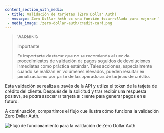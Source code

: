 ```yaml
---
content_section_with_media: 
 - title: Validación de tarjetas (Zero Dollar Auth)
 - message: Zero Dollar Auth es una función desarrollada para mejorar la validación de tarjetas de crédito o débito, con el objetivo de optimizar la experiencia del cliente. Con ella, es posible asegurar que no se cobren cargos efectivos en la tarjeta del cliente, eliminando la necesidad de cancelaciones o devoluciones después de la autorización de la transacción.
 - media_image: /zero-dollar-auth/credit-card.png
---
```


> WARNING
>
> Importante
>
> Es importante destacar que no se recomienda el uso de procedimientos de validación de pagos seguidos de devoluciones inmediatas como práctica estándar. Tales acciones, especialmente cuando se realizan en volúmenes elevados, pueden resultar en penalizaciones por parte de las operadoras de tarjetas de crédito.

Esta validación se realiza a través de la API y utiliza el token de la tarjeta de crédito del cliente. Después de la solicitud y tras recibir una respuesta positiva, se podrá asociar la tarjeta al cliente para generar pagos en el futuro.

A continuación, compartimos el flujo que ilustra cómo funciona la validación Zero Dollar Auth.

![Flujo de funcionamiento para la validación de Zero Dollar Auth](/zero-dollar-auth/Fluxo_ZDA_ES_Final.png)

